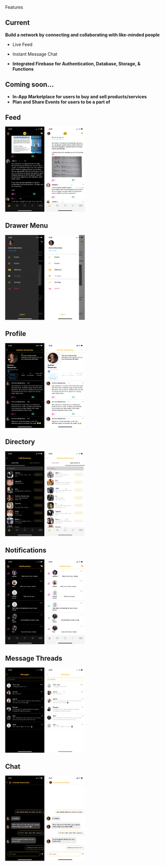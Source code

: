 
Features

## Current
**Build a network by connecting and collaborating with like-minded people**
- Live Feed
- Instant Message Chat

- **Integrated Firebase for Authentication, Database, Storage, & Functions**

## Coming soon...
- **In-App Marketplace for users to buy and sell products/services**
- **Plan and Share Events for users to be a part of**

## Feed
<div>
    <img src="./screenshots/feed_dark.PNG" width='25%' height='25%'>
    <img src="./screenshots/feed_light.PNG" width='25%' height='25%'>
</div>

## Drawer Menu
<div>
    <img src="./screenshots/drawer_dark.PNG" width='25%' height='25%'>
    <img src="./screenshots/drawer_light.PNG" width='25%' height='25%'>
</div>

## Profile
<div>
    <img src="./screenshots/profile_dark.PNG" width='25%' height='25%'>
    <img src="./screenshots/profile_light.PNG" width='25%' height='25%'>
</div>
    
## Directory
<div>
    <img src="./screenshots/directory_dark.jpg" width='25%' height='25%'>
    <img src="./screenshots/directoryconnections_light.jpg" width='25%' height='25%'>
</div>

## Notifications
<div>
    <img src="./screenshots/notifications_dark.PNG" width='25%' height='25%'>
    <img src="./screenshots/notifications_light.PNG" width='25%' height='25%'>
</div>

## Message Threads
<div>
    <img src="./screenshots/messages_dark.PNG" width='25%' height='25%'>
    <img src="./screenshots/messages_light.PNG" width='25%' height='25%'>
</div>

## Chat
<div>
    <img src="./screenshots/chat_dark.PNG" width='25%' height='25%'>
    <img src="./screenshots/chat_light.PNG" width='25%' height='25%'>
</div>
